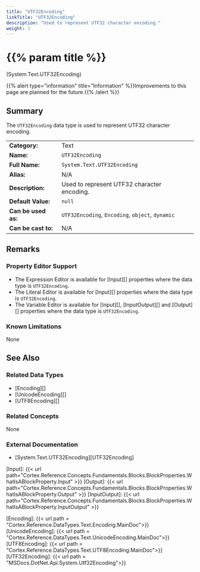 ```yaml
---
title: "UTF32Encoding"
linkTitle: "UTF32Encoding"
description: "Used to represent UTF32 character encoding."
weight: 1
---
```


# {{% param title %}}

<p class="namespace">(System.Text.UTF32Encoding)</p>

{{% alert type="information" title="Information" %}}Improvements to this page are planned for the future.{{% /alert %}}

## Summary

The `UTF32Encoding` data type is used to represent UTF32 character encoding.

| | |
|-|-|
| **Category:**          | Text                                                          |
| **Name:**              | `UTF32Encoding`                                                        |
| **Full Name:**         | `System.Text.UTF32Encoding`                                                 |
| **Alias:**             | N/A |
| **Description:**       | Used to represent UTF32 character encoding. |
| **Default Value:**     | `null`                                           |
| **Can be used as:**    | `UTF32Encoding`, `Encoding`, `object`, `dynamic`                                          |
| **Can be cast to:**    | N/A |

## Remarks

### Property Editor Support

- The Expression Editor is available for [Input][] properties where the data type is `UTF32Encoding`.
- The Literal Editor is available for [Input][] properties where the data type is `UTF32Encoding`.
- The Variable Editor is available for [Input][], [InputOutput][] and [Output][] properties where the data type is `UTF32Encoding`.

### Known Limitations

None

## See Also

### Related Data Types

- [Encoding][]
- [UnicodeEncoding][]
- [UTF8Encoding][]

### Related Concepts

None

### External Documentation

- [System.Text.UTF32Encoding][UTF32Encoding]

[Input]: {{< url path="Cortex.Reference.Concepts.Fundamentals.Blocks.BlockProperties.WhatIsABlockProperty.Input" >}}
[Output]: {{< url path="Cortex.Reference.Concepts.Fundamentals.Blocks.BlockProperties.WhatIsABlockProperty.Output" >}}
[InputOutput]: {{< url path="Cortex.Reference.Concepts.Fundamentals.Blocks.BlockProperties.WhatIsABlockProperty.InputOutput" >}}

[Encoding]: {{< url path = "Cortex.Reference.DataTypes.Text.Encoding.MainDoc">}}
[UnicodeEncoding]: {{< url path = "Cortex.Reference.DataTypes.Text.UnicodeEncoding.MainDoc">}}
[UTF8Encoding]: {{< url path = "Cortex.Reference.DataTypes.Text.UTF8Encoding.MainDoc">}}
[UTF32Encoding]: {{< url path = "MSDocs.DotNet.Api.System.Utf32Encoding">}}
